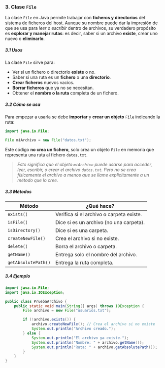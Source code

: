 ### **3. Clase `File`**

La clase `File` en Java permite trabajar con **ficheros y directorios** del sistema de ficheros del host. Aunque su nombre puede dar la impresión de que se usa para *leer o escribir* dentro de archivos, su verdadero propósito es **explorar y manejar rutas**: es decir, saber si un archivo **existe**, crear uno nuevo o **eliminarlo**.

##### **3.1 Usos**

La clase `File` sirve para:

* Ver si un fichero o directorio **existe** o no.
* Saber si una ruta es un **fichero** o una **directorio**.
* **Crear ficheros** nuevos vacíos.
* **Borrar ficheros** que ya no se necesitan.
* Obtener el **nombre o la ruta** completa de un fichero.

##### **3.2 Cómo se usa**

Para empezar a usarla se debe **importar** y **crear un objeto** `File` indicando la ruta:

```java
import java.io.File;

File miArchivo = new File("datos.txt");
```

Este código **no crea un fichero**, solo crea un objeto `File` en memoria que representa una ruta al fichero `datos.txt`.

> *Esto significa que el objeto `miArchivo` puede usarse para acceder, leer, escribir, o crear el archivo `datos.txt`.*
> *Pero no se crea físicamente el archivo a menos que se llame explícitamente a un método que lo cree.*

##### **3.3 Métodos**

| **Método**          | **¿Qué hace?**                           |
| ------------------- | ---------------------------------------- |
| `exists()`          | Verifica si el archivo o carpeta existe. |
| `isFile()`          | Dice si es un archivo (no una carpeta).  |
| `isDirectory()`     | Dice si es una carpeta.                  |
| `createNewFile()`   | Crea el archivo si no existe.            |
| `delete()`          | Borra el archivo o carpeta.              |
| `getName()`         | Entrega solo el nombre del archivo.      |
| `getAbsolutePath()` | Entrega la ruta completa.                |

##### **3.4 Ejemplo**

```java
import java.io.File;
import java.io.IOException;

public class PruebaArchivo {
    public static void main(String[] args) throws IOException {
        File archivo = new File("usuarios.txt");

        if (!archivo.exists()) {
            archivo.createNewFile(); // Crea el archivo si no existe
            System.out.println("Archivo creado.");
        } else {
            System.out.println("El archivo ya existe.");
            System.out.println("Nombre: " + archivo.getName());
            System.out.println("Ruta: " + archivo.getAbsolutePath());
        }
    }
}
```
